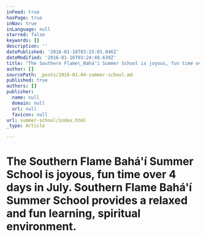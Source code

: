 ```yaml
---
inFeed: true
hasPage: true
inNav: true
inLanguage: null
starred: false
keywords: []
description: ''
datePublished: '2016-01-16T03:25:01.046Z'
dateModified: '2016-01-16T03:24:48.639Z'
title: "The Southern Flame\_Bahá’í Summer School is joyous, fun time over 4 days in July. Southern Flame\_Bahá’í \_Summer School provides a relaxed and fun learning, spiritual environment."
author: []
sourcePath: _posts/2016-01-04-summer-school.md
published: true
authors: []
publisher:
  name: null
  domain: null
  url: null
  favicon: null
url: summer-school/index.html
_type: Article

---
```

# 

# The Southern Flame Bahá'í Summer School is joyous, fun time over 4 days in July. Southern Flame Bahá'í  Summer School provides a relaxed and fun learning, spiritual environment.